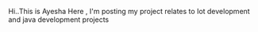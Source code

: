 Hi..This is Ayesha 
Here , I'm posting my project relates to Iot development and java development projects
